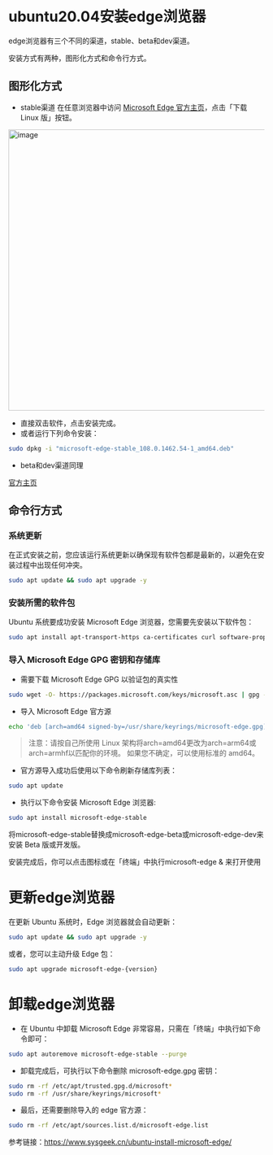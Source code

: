 # ubuntu20.04安装edge浏览器

edge浏览器有三个不同的渠道，stable、beta和dev渠道。

安装方式有两种，图形化方式和命令行方式。

## 图形化方式

* stable渠道
在任意浏览器中访问 [Microsoft Edge 官方主页](https://www.microsoft.com/zh-cn/edge)，点击「下载 Linux 版」按钮。

<img width="553" alt="image" src="https://user-images.githubusercontent.com/73980771/208440592-0f8ddb21-4a10-4ba6-8d20-55c9ad5cf86f.png">

* 直接双击软件，点击安装完成。
* 或者运行下列命令安装：
```bash
sudo dpkg -i "microsoft-edge-stable_108.0.1462.54-1_amd64.deb"
```

* beta和dev渠道同理

[官方主页](https://www.microsoftedgeinsider.com/zh-cn/download/?platform=linux)

## 命令行方式

### 系统更新
在正式安装之前，您应该运行系统更新以确保现有软件包都是最新的，以避免在安装过程中出现任何冲突。
```bash
sudo apt update && sudo apt upgrade -y
```

### 安装所需的软件包
Ubuntu 系统要成功安装 Microsoft Edge 浏览器，您需要先安装以下软件包：
```bash
sudo apt install apt-transport-https ca-certificates curl software-properties-common wget -y
```

### 导入 Microsoft Edge GPG 密钥和存储库
* 需要下载 Microsoft Edge GPG 以验证包的真实性
```bash
sudo wget -O- https://packages.microsoft.com/keys/microsoft.asc | gpg --dearmor | sudo tee /usr/share/keyrings/microsoft-edge.gpg
```
* 导入 Microsoft Edge 官方源
```bash
echo 'deb [arch=amd64 signed-by=/usr/share/keyrings/microsoft-edge.gpg] https://packages.microsoft.com/repos/edge stable main' | sudo tee /etc/apt/sources.list.d/microsoft-edge.list
```

>注意：请按自己所使用 Linux 架构将arch=amd64更改为arch=arm64或arch=armhf以匹配你的环境。 如果您不确定，可以使用标准的 amd64。

* 官方源导入成功后使用以下命令刷新存储库列表：
```bash
sudo apt update
```

* 执行以下命令安装 Microsoft Edge 浏览器:
```bash
sudo apt install microsoft-edge-stable
```
将microsoft-edge-stable替换成microsoft-edge-beta或microsoft-edge-dev来安装 Beta 版或开发版。

安装完成后，你可以点击图标或在「终端」中执行microsoft-edge & 来打开使用

# 更新edge浏览器

在更新 Ubuntu 系统时，Edge 浏览器就会自动更新：
```bash
sudo apt update && sudo apt upgrade -y
```
或者，您可以主动升级 Edge 包：
```bash
sudo apt upgrade microsoft-edge-{version}
```

# 卸载edge浏览器

* 在 Ubuntu 中卸载 Microsoft Edge 非常容易，只需在「终端」中执行如下命令即可：
```bash
sudo apt autoremove microsoft-edge-stable --purge
```

* 卸载完成后，可执行以下命令删除 microsoft-edge.gpg 密钥：
```bash
sudo rm -rf /etc/apt/trusted.gpg.d/microsoft*
sudo rm -rf /usr/share/keyrings/microsoft*
```

* 最后，还需要删除导入的 edge 官方源：
```bash
sudo rm -rf /etc/apt/sources.list.d/microsoft-edge.list
```

参考链接：https://www.sysgeek.cn/ubuntu-install-microsoft-edge/

